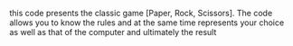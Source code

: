 this code presents the classic game [Paper, Rock, Scissors].
The code allows you to know the rules and at the same time represents your choice as well as that of the computer and ultimately the result
